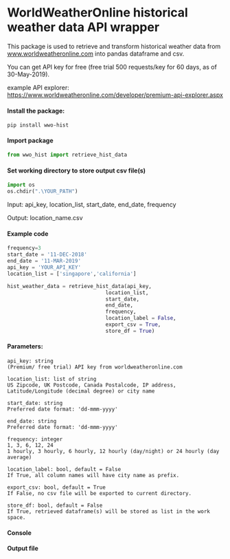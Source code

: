 # WorldWeatherOnline historical weather data API wrapper

This package is used to retrieve and transform historical weather data from www.worldweatheronline.com into pandas dataframe and csv.

You can get API key for free (free trial 500 requests/key for 60 days, as of 30-May-2019).

example API explorer: https://www.worldweatheronline.com/developer/premium-api-explorer.aspx


#### Install the package:
```
pip install wwo-hist
```

#### Import package
```python
from wwo_hist import retrieve_hist_data
```

#### Set working directory to store output csv file(s)
```python
import os
os.chdir(".\YOUR_PATH")
```

Input: api_key, location_list, start_date, end_date, frequency

Output: location_name.csv


#### Example code
```python
frequency=3
start_date = '11-DEC-2018'
end_date = '11-MAR-2019'
api_key = 'YOUR_API_KEY'
location_list = ['singapore','california']

hist_weather_data = retrieve_hist_data(api_key,
                                location_list,
                                start_date,
                                end_date,
                                frequency,
                                location_label = False,
                                export_csv = True,
                                store_df = True)
```

#### Parameters:
```
api_key: string
(Premium/ free trial) API key from worldweatheronline.com

location_list: list of string
US Zipcode, UK Postcode, Canada Postalcode, IP address, Latitude/Longitude (decimal degree) or city name

start_date: string
Preferred date format: 'dd-mmm-yyyy'

end_date: string
Preferred date format: 'dd-mmm-yyyy'

frequency: integer
1, 3, 6, 12, 24
1 hourly, 3 hourly, 6 hourly, 12 hourly (day/night) or 24 hourly (day average)

location_label: bool, default = False
If True, all column names will have city name as prefix.

export_csv: bool, default = True
If False, no csv file will be exported to current directory.

store_df: bool, default = False
If True, retrieved dataframe(s) will be stored as list in the work space.

```

#### Console


#### Output file